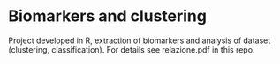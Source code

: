 # Biomarkers and clustering
Project developed in R, extraction of biomarkers and analysis of dataset (clustering, classification).
For details see relazione.pdf in this repo.
